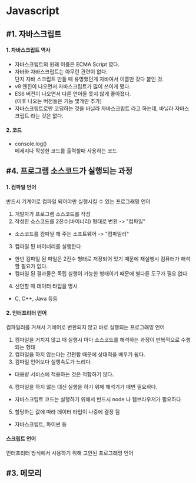 # Javascript

## #1. 자바스크립트

#### 1. 자바스크립트 역사

* 자바스크립트의 원래 이름은 ECMA Script 였다.
* 자바와 자바스크립트는 아무런 관련이 없다.   
  단지 자바 스크립트 만들 때 유명했던게 자바여서 이름만 갖다 붙인 것.
* v8 엔진이 나오면서 자바스크립트가 많이 쓰이게 됐다.
* ES6 버전이 나오면서 다른 언어들 못지 않게 좋아졌다.  
  (이후 나오는 버전들은 기능 몇개만 추가)
* 자바스크립트로만 코딩하는 것을 바닐라 자바스크립트 라고 하는데, 바닐라 자바스크립트 라는 것은 없다.

#### 2. 코드
* console.log()   
  메세지나 작성한 코드를 출력할때 사용하는 코드

## #4. 프로그램 소스코드가 실행되는 과정

#### 1. 컴파일 언어
반드시 기계어로 컴파일 되어야만 실행시킬 수 있는 프로그래밍 언어

1. 개발자가 프로그램 소스코드를 작성
2. 작성한 소스코드를 2진수(바이너리) 형태로 변환 -> "컴파일"
  - 소스코드를 컴파일 해 주는 소프트웨어 -> "컴파일러"
3. 컴파일 된 바이너리를 실행한다
  - 한번 컴파일 된 파일은 2진수 형태로 저장되어 있기 때문에 재실행시 컴퓨터가 해석할 필요가 없다.
  - 컴파일 된 결과물은 독립 실행이 가능한 형태이기 때문에 별다른 도구가 필요 없다
4. 선언할 때 데이터 타입을 명시

  - C, C++, Java 등등

#### 2. 인터프리터 언어
컴파일러를 거쳐서 기예어로 변환되지 않고 바로 실행되는 프로그래밍 언어

1. 컴파일을 거치지 않고 매 실행시 마다 소스코드를 해석하는 과정이 반복적으로 수행되는 형태
2. 컴파일을 하지 않는다는 간편함 때문에 상대적을 배우기 쉽다.
3. 컴파일 언어보다 실행속도가 느리다.
  - 대용량 서비스에 적용하는 것은 적합하기 않다.
4. 컴파일을 하지 않는 대신 실행을 하기 위해 해석기가 매번 필요하다.
  - 자바스크립트 코드는 실행하기 위해서 반드시 node 나 웹브라우저가 필요하다
5. 할당하는 값에 따라 데이터 타입이 나중에 결정 됨

  - 자바스크립트, 파이썬 등

#### 스크립트 언어
인터프리터 방식에서 사용하기 위해 고안된 프로그래밍 언어

## #3. 메모리